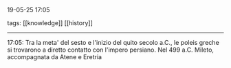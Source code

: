 19-05-25 17:05

tags: [[knowledge]] [[history]]

---

17:05: Tra la meta' del sesto e l'inizio del quito secolo a.C., le poleis greche si trovarono a diretto contatto con l'impero persiano. Nel 499 a.C. Mileto, accompagnata da Atene e Eretria 
